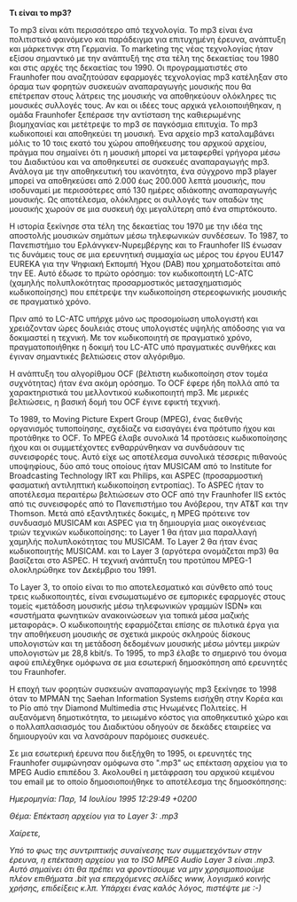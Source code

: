 **Τι είναι το mp3?**

Το mp3 είναι κάτι περισσότερο από τεχνολογία. Το mp3 είναι ένα πολιτιστικό φαινόμενο και παράδειγμα για επιτυχημένη έρευνα, ανάπτυξη και μάρκετινγκ στη Γερμανία.
To marketing της νέας τεχνολογίας ήταν εξίσου σημαντικό με την ανάπτυξή της στα τέλη της δεκαετίας του 1980 και στις αρχές της δεκαετίας του 1990. Οι προγραμματιστές
στο Fraunhofer που αναζητούσαν εφαρμογές τεχνολογίας mp3 κατέληξαν στο όραμα των φορητών συσκευών αναπαραγωγής μουσικής που θα επέτρεπαν στους λάτρεις της μουσικής
να αποθηκεύουν ολόκληρες τις μουσικές συλλογές τους. Αν και οι ιδέες τους αρχικά γελοιοποιήθηκαν, η ομάδα Fraunhofer ξεπέρασε την αντίσταση της καθιερωμένης βιομηχανίας 
και μετέτρεψε το mp3 σε παγκόσμια επιτυχία. Το mp3 κωδικοποιεί και αποθηκεύει τη μουσική. Ένα αρχείο mp3 καταλαμβάνει μόλις το 10 τοις εκατό του χώρου αποθήκευσης
του αρχικού αρχείου, πράγμα που σημαίνει ότι η μουσική μπορεί να μεταφερθεί γρήγορα μέσω του Διαδικτύου και να αποθηκευτεί σε συσκευές αναπαραγωγής mp3. Ανάλογα με
την αποθηκευτική του ικανότητα, ένα σύγχρονο mp3 player μπορεί να αποθηκεύσει από 2.000 έως 200.000 λεπτά μουσικής, που ισοδυναμεί με περισσότερες από 130 ημέρες
αδιάκοπης αναπαραγωγής μουσικής. Ως αποτέλεσμα, ολόκληρες οι συλλογές των οπαδών της μουσικής χωρούν σε μια συσκευή όχι μεγαλύτερη από ένα σπιρτόκουτο.

Η ιστορία ξεκίνησε στα τέλη της δεκαετίας του 1970 με την ιδέα της αποστολής μουσικών σημάτων μέσω τηλεφωνικών συνδέσεων.
Το 1987, το Πανεπιστήμιο του Ερλάνγκεν-Νυρεμβέργης και το Fraunhofer IIS ένωσαν τις δυνάμεις τους σε μια ερευνητική συμμαχία ως μέρος του έργου EU147 EUREKA για 
την Ψηφιακή Εκπομπή Ήχου (DAB) που χρηματοδοτείται από την ΕΕ. Αυτό έδωσε το πρώτο ορόσημο: τον κωδικοποιητή LC-ATC (χαμηλής πολυπλοκότητας προσαρμοστικός 
μετασχηματισμός κωδικοποίησης) που επέτρεψε την κωδικοποίηση στερεοφωνικής μουσικής σε πραγματικό χρόνο.

Πριν από το LC-ATC υπήρχε μόνο ως προσομοίωση υπολογιστή και χρειάζονταν ώρες δουλειάς στους υπολογιστές υψηλής απόδοσης για να δοκιμαστεί η τεχνική.
Με τον κωδικοποιητή σε πραγματικό χρόνο, πραγματοποιήθηκε η δοκιμή του LC-ATC υπό πραγματικές συνθήκες και έγιναν σημαντικές βελτιώσεις στον αλγόριθμο.

Η ανάπτυξη του αλγορίθμου OCF (βέλτιστη κωδικοποίηση στον τομέα συχνότητας) ήταν ένα ακόμη ορόσημο. Το OCF έφερε ήδη πολλά από τα χαρακτηριστικά του μελλοντικού
κωδικοποιητή mp3. Με μερικές βελτιώσεις, η βασική δομή του OCF έγινε εφικτή τεχνική.

Το 1989, το Moving Picture Expert Group (MPEG), ένας διεθνής οργανισμός τυποποίησης, σχεδίαζε να εισαγάγει ένα πρότυπο ήχου και προτάθηκε το OCF.
Το MPEG έλαβε συνολικά 14 προτάσεις κωδικοποίησης ήχου και οι συμμετέχοντες ενθαρρύνθηκαν να συνδυάσουν τις συνεισφορές τους. Αυτό είχε ως αποτέλεσμα συνολικά
τέσσερις πιθανούς υποψηφίους, δύο από τους οποίους ήταν MUSICAM από το Institute for Broadcasting Technology IRT και Philips, και ASPEC (προσαρμοστική φασματική
αντιληπτική κωδικοποίηση εντροπίας). Το ASPEC ήταν το αποτέλεσμα περαιτέρω βελτιώσεων στο OCF από την Fraunhofer IIS εκτός από τις συνεισφορές από το Πανεπιστήμιο 
του Ανόβερου, την AT&T και την Thomson. Μετά από εξαντλητικές δοκιμές, η MPEG πρότεινε τον συνδυασμό MUSICAM και ASPEC για τη δημιουργία μιας οικογένειας τριών
τεχνικών κωδικοποίησης: το Layer 1 θα ήταν μια παραλλαγή χαμηλής πολυπλοκότητας του MUSICAM. Το Layer 2 θα ήταν ένας κωδικοποιητής MUSICAM. και το Layer 3
(αργότερα ονομάζεται mp3) θα βασίζεται στο ASPEC. Η τεχνική ανάπτυξη του προτύπου MPEG-1 ολοκληρώθηκε τον Δεκέμβριο του 1991.

Το Layer 3, το οποίο είναι το πιο αποτελεσματικό και σύνθετο από τους τρεις κωδικοποιητές, είναι ενσωματωμένο σε εμπορικές εφαρμογές στους τομείς «μετάδοση
μουσικής μέσω τηλεφωνικών γραμμών ISDN» και «συστήματα φωνητικών ανακοινώσεων για τοπικά μέσα μαζικής μεταφοράς». Ο κωδικοποιητής εφαρμόζεται επίσης σε πιλοτικά 
έργα για την αποθήκευση μουσικής σε σχετικά μικρούς σκληρούς δίσκους υπολογιστών και τη μετάδοση δεδομένων μουσικής μέσω μόντεμ μικρών υπολογιστών με 28,8 kbit/s.
Το 1995, το mp3 έλαβε το σημερινό του όνομα αφού επιλέχθηκε ομόφωνα σε μια εσωτερική δημοσκόπηση από ερευνητές του Fraunhofer.

Η εποχή των φορητών συσκευών αναπαραγωγής mp3 ξεκίνησε το 1998 όταν το MPMAN της Saehan Information Systems εισήχθη στην Κορέα και το Ρίο από την Diamond Multimedia
στις Ηνωμένες Πολιτείες. Η αυξανόμενη δημοτικότητα, το μειωμένο κόστος για αποθηκευτικό χώρο και ο πολλαπλασιασμός του Διαδικτύου οδηγούν σε δεκάδες εταιρείες
να δημιουργούν και να λανσάρουν παρόμοιες συσκευές.

Σε μια εσωτερική έρευνα που διεξήχθη το 1995, οι ερευνητές της Fraunhofer συμφώνησαν ομόφωνα στο ".mp3" ως επέκταση αρχείου για το MPEG Audio επιπέδου 3.
Ακολουθεί η μετάφραση του αρχικού κειμένου του email με το οποίο δημοσιοποιήθηκε το αποτέλεσμα της δημοσκόπησης:

*Ημερομηνία: Παρ, 14 Ιουλίου 1995 12:29:49 +0200*

*Θέμα: Επέκταση αρχείου για το Layer 3: .mp3*

*Χαίρετε,*

*Υπό το φως της συντριπτικής συναίνεσης των συμμετεχόντων στην έρευνα, η επέκταση αρχείου για το ISO MPEG Audio Layer 3 είναι .mp3. Αυτό σημαίνει ότι θα πρέπει
να φροντίσουμε να μην χρησιμοποιούμε πλέον επιθήματα .bit για επερχόμενες σελίδες www, λογισμικό κοινής χρήσης, επιδείξεις κ.λπ.
Υπάρχει ένας καλός λόγος, πιστέψτε με :-)*


[^2]: fig:Fraunhofer
{% include figure image_path="/site/Fraunhofer.jpg" caption="Figure 1:
Η Fraunhofer-Gesellschaft με έδρα τη Γερμανία είναι ο κορυφαίος οργανισμός εφαρμοσμένης έρευνας στον κόσμο. Δίνοντας προτεραιότητα σε βασικές τεχνολογίες που σχετίζονται με το μέλλον και εμπορευματοποιώντας τα ευρήματά της στις επιχειρήσεις και τη βιομηχανία, διαδραματίζει σημαντικό ρόλο στη διαδικασία καινοτομίας. Πρωτοπόρα και καθοδηγητής στις καινοτόμες εξελίξεις και την ερευνητική αριστεία, συμβάλλει στη διαμόρφωση της κοινωνίας και του μέλλοντός μας. Η Fraunhofer-Gesellschaft, η οποία ιδρύθηκε το 1949, λειτουργεί σήμερα 76 ινστιτούτα και ερευνητικές μονάδες σε όλη τη Γερμανία. Περισσότεροι από 30.000 εργαζόμενοι, κυρίως επιστήμονες και μηχανικοί, εργάζονται με ετήσιο προϋπολογισμό έρευνας 2,9 δισεκατομμυρίων ευρώ. " id="fig:Fraunhofer" %}


